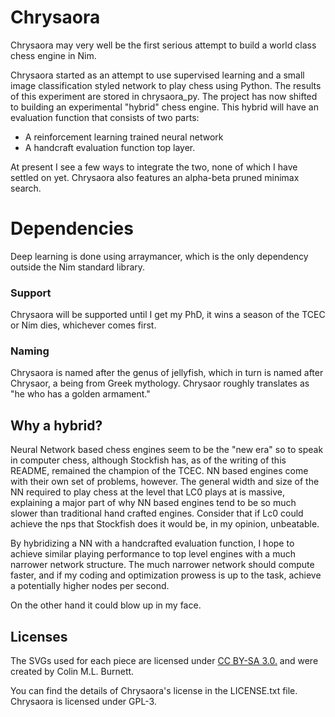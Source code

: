 # Chrysaora

Chrysaora may very well be the first serious attempt to build a world class chess engine in Nim.

Chrysaora started as an attempt to use supervised learning and a small image classification styled network to play chess using Python. The results of this experiment are stored in chrysaora_py. The project has now shifted to building an experimental "hybrid" chess engine. This hybrid will have an evaluation function that consists of two parts:

- A reinforcement learning trained neural network
- A handcraft evaluation function top layer.

At present I see a few ways to integrate the two, none of which I have settled on yet. Chrysaora also features an alpha-beta pruned minimax search. 

# Dependencies
Deep learning is done using arraymancer, which is the only dependency outside the Nim standard library.

### Support
Chrysaora will be supported until I get my PhD, it wins a season of the TCEC or Nim dies, whichever comes first.

### Naming

Chrysaora is named after the genus of jellyfish, which in turn is named after Chrysaor, a being from Greek mythology. Chrysaor roughly translates as "he who has a golden armament."

## Why a hybrid?

Neural Network based chess engines seem to be the "new era" so to speak in computer chess, although Stockfish has, as of the writing of this README, remained the champion of the TCEC. NN based engines come with their own set of problems, however. The general width and size of the NN required to play chess at the level that LC0 plays at is massive, explaining a major part of why NN based engines tend to be so much slower than traditional hand crafted engines. Consider that if Lc0 could achieve the nps that Stockfish does it would be, in my opinion, unbeatable.

By hybridizing a NN with a handcrafted evaluation function, I hope to achieve similar playing performance to top level engines with a much narrower network structure. The much narrower network should compute faster, and if my coding and optimization prowess is up to the task, achieve a potentially higher nodes per second. 

On the other hand it could blow up in my face.

## Licenses
The SVGs used for each piece are licensed under [CC BY-SA 3.0.](https://creativecommons.org/licenses/by-sa/3.0/) and were created by Colin M.L. Burnett. 

You can find the details of Chrysaora's license in the LICENSE.txt file. Chrysaora is licensed under GPL-3.

